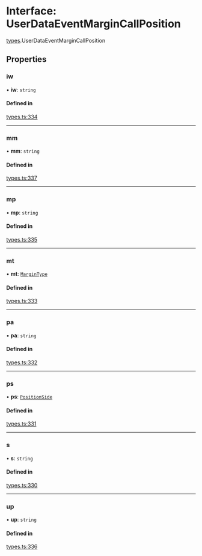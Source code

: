 # Interface: UserDataEventMarginCallPosition

[types](../modules/types.md).UserDataEventMarginCallPosition

## Properties

### iw

• **iw**: `string`

#### Defined in

[types.ts:334](https://github.com/Altamoon/altamoon/blob/b1afd68/app/api/types.ts#L334)

___

### mm

• **mm**: `string`

#### Defined in

[types.ts:337](https://github.com/Altamoon/altamoon/blob/b1afd68/app/api/types.ts#L337)

___

### mp

• **mp**: `string`

#### Defined in

[types.ts:335](https://github.com/Altamoon/altamoon/blob/b1afd68/app/api/types.ts#L335)

___

### mt

• **mt**: [`MarginType`](../modules/types.md#margintype)

#### Defined in

[types.ts:333](https://github.com/Altamoon/altamoon/blob/b1afd68/app/api/types.ts#L333)

___

### pa

• **pa**: `string`

#### Defined in

[types.ts:332](https://github.com/Altamoon/altamoon/blob/b1afd68/app/api/types.ts#L332)

___

### ps

• **ps**: [`PositionSide`](../modules/types.md#positionside)

#### Defined in

[types.ts:331](https://github.com/Altamoon/altamoon/blob/b1afd68/app/api/types.ts#L331)

___

### s

• **s**: `string`

#### Defined in

[types.ts:330](https://github.com/Altamoon/altamoon/blob/b1afd68/app/api/types.ts#L330)

___

### up

• **up**: `string`

#### Defined in

[types.ts:336](https://github.com/Altamoon/altamoon/blob/b1afd68/app/api/types.ts#L336)

